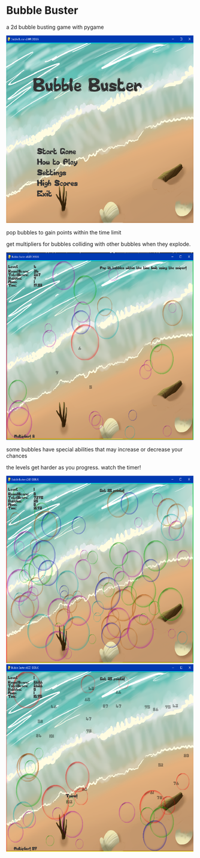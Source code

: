 # Bubble Buster

a 2d bubble busting game with pygame

<img src="data/screenshot2.PNG" width=500 height=500/>

pop bubbles to gain points within the time limit

get multipliers for bubbles colliding with other bubbles when they explode.

<img src="data/screenshot1.PNG" width=500 height=500/>

some bubbles have special abilities that may increase or decrease your chances 

the levels get harder as you progress. watch the timer!

<img src="data/screenshot3.PNG" width=500 height=500/>

<img src="data/screenshot4.PNG" width=500 height=500/>
